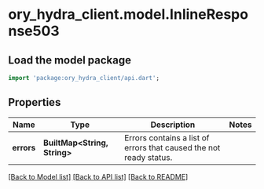 # ory_hydra_client.model.InlineResponse503

## Load the model package
```dart
import 'package:ory_hydra_client/api.dart';
```

## Properties
Name | Type | Description | Notes
------------ | ------------- | ------------- | -------------
**errors** | **BuiltMap<String, String>** | Errors contains a list of errors that caused the not ready status. | 

[[Back to Model list]](../README.md#documentation-for-models) [[Back to API list]](../README.md#documentation-for-api-endpoints) [[Back to README]](../README.md)


